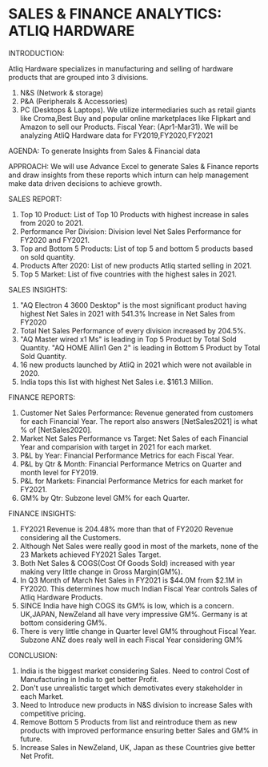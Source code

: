 # SALES & FINANCE ANALYTICS: ATLIQ HARDWARE

INTRODUCTION:

Atliq Hardware specializes in manufacturing and selling of hardware products that are grouped into 3 divisions.
1. N&S (Network & storage)
2. P&A (Peripherals & Accessories)
3. PC (Desktops & Laptops).
We utilize intermediaries such as retail giants like Croma,Best Buy
and popular online marketplaces like Flipkart and Amazon to sell our Products.
Fiscal Year: (Apr1-Mar31).
We will be analyzing AtliQ Hardware data for FY2019,FY2020,FY2021

AGENDA:
To generate Insights from Sales & Financial data

APPROACH:
We will use Advance Excel to generate Sales & Finance reports and draw insights from these reports 
which inturn can help management make data driven decisions to achieve growth.

SALES REPORT:
1. Top 10 Product: List of Top   10 Products with highest increase in sales from 2020 to 2021.
2. Performance Per Division: Division level Net Sales Performance for FY2020 and FY2021.
3. Top and Bottom 5 Products: List of top 5 and bottom 5 products based on sold quantity.
4. Products After 2020: List of new products Atliq started selling in 2021.
5. Top 5 Market: List of five countries with the highest sales in 2021.

SALES INSIGHTS:
1. "AQ Electron 4 3600 Desktop" is the most significant product having highest Net Sales in 2021 with 541.3% Increase in Net Sales from FY2020
2. Total Net Sales Performance of every division increased by 204.5%.
3. "AQ Master wired x1 Ms" is leading in Top 5 Product by Total Sold Quantity.
   "AQ HOME Allin1 Gen 2" is leading in Bottom 5 Product by Total Sold Quantity.
4. 16 new products launched by AtliQ in 2021 which were not available in 2020.
5. India tops this list with highest Net Sales i.e. $161.3 Million.

FINANCE REPORTS:
1. Customer Net Sales Performance: Revenue generated from customers for each Financial Year. The report also answers [NetSales2021] is what % of [NetSales2020].
2. Market Net Sales Performance vs Target: Net Sales of each Financial Year and comparision with target in 2021 for each market. 
3. P&L by Year: Financial Performance Metrics for each Fiscal Year.
4. P&L by Qtr & Month: Financial Performance Metrics on Quarter and month level for FY2019.
5. P&L for Markets: Financial Performance Metrics for each market for FY2021.
6. GM% by Qtr: Subzone level GM% for each Quarter.

FINANCE INSIGHTS:
1. FY2021 Revenue is 204.48% more than that of FY2020 Revenue considering all the Customers.
2. Although Net Sales were really good in most of the markets, none of the 23 Markets achieved FY2021 Sales Target.
3. Both Net Sales & COGS(Cost Of Goods Sold) increased with year making very little change in Gross Margin(GM%).
4. In Q3 Month of March Net Sales in FY2021 is $44.0M from $2.1M in FY2020. This determines how much Indian Fiscal Year controls Sales of Atliq Hardware Products.
5. SINCE India have high COGS its GM% is low, which is a concern. UK,JAPAN, NewZeland all have very impressive GM%. Germany is at bottom considering GM%.
6. There is very little change in Quarter level GM% throughout Fiscal Year. Subzone ANZ does realy well in each Fiscal Year considering GM%


CONCLUSION:

1. India is the biggest market considering Sales. Need to control Cost of Manufacturing in India to get better Profit.
2. Don't use unrealistic target which demotivates every stakeholder in each Market.
3. Need to Introduce new products in N&S division to increase Sales with competitive pricing.
4. Remove Bottom 5 Products from list and reintroduce them as new products with improved performance ensuring better Sales and GM% in future.
5. Increase Sales in NewZeland, UK, Japan as these Countries give better Net Profit.

